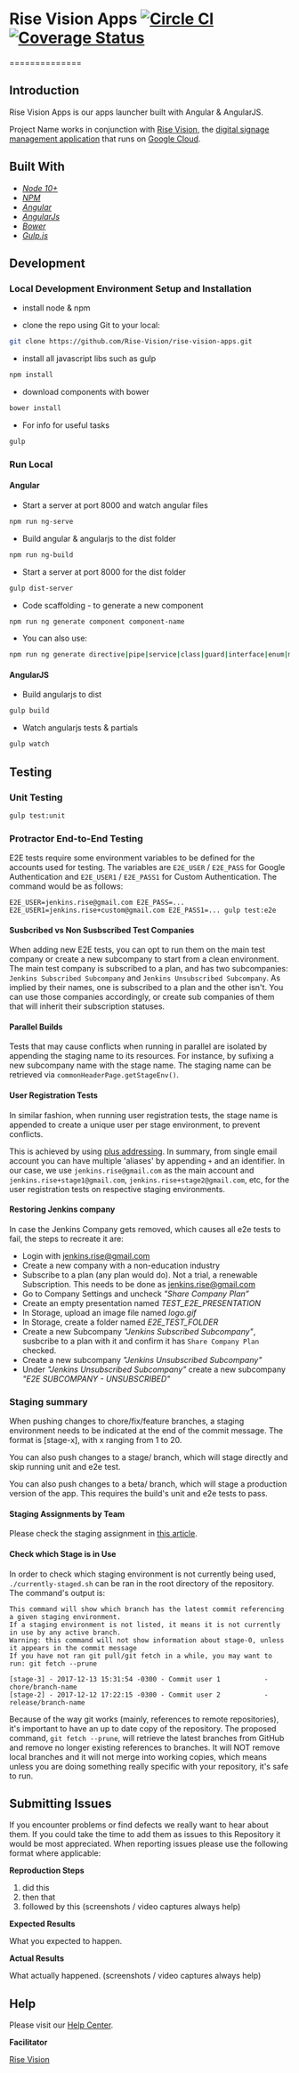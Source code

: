 # Rise Vision Apps [![Circle CI](https://circleci.com/gh/Rise-Vision/rise-vision-apps.svg?style=svg)](https://circleci.com/gh/Rise-Vision/rise-vision-apps) [![Coverage Status](https://coveralls.io/repos/Rise-Vision/rise-vision-apps/badge.svg?branch=&service=github)](https://coveralls.io/github/Rise-Vision/rise-vision-apps?branch=)
==============

## Introduction

Rise Vision Apps is our apps launcher built with Angular & AngularJS.

Project Name works in conjunction with [Rise Vision](http://www.risevision.com), the [digital signage management application](http://rva.risevision.com/) that runs on [Google Cloud](https://cloud.google.com).

## Built With
- *[Node 10+](https://nodejs.org/)*
- *[NPM](https://www.npmjs.org/)*
- *[Angular](https://angular.io/)*
- *[AngularJs](https://angularjs.org/)*
- *[Bower](http://bower.io/)*
- *[Gulp.js](http://gulpjs.com/)*

## Development

### Local Development Environment Setup and Installation

* install node & npm

* clone the repo using Git to your local:
```bash
git clone https://github.com/Rise-Vision/rise-vision-apps.git
```

* install all javascript libs such as gulp
```bash
npm install
```

* download components with bower
```bash
bower install
```

* For info for useful tasks
```bash
gulp
```

### Run Local

#### Angular

* Start a server at port 8000 and watch angular files
```bash
npm run ng-serve
```

* Build angular & angularjs to the dist folder
```bash
npm run ng-build
```

* Start a server at port 8000 for the dist folder
```bash
gulp dist-server
```

* Code scaffolding - to generate a new component
```bash
npm run ng generate component component-name
```

* You can also use:
```bash
npm run ng generate directive|pipe|service|class|guard|interface|enum|module
```

#### AngularJS

* Build angularjs to dist
```bash
gulp build
```

* Watch angularjs tests & partials
```bash
gulp watch
```

## Testing

### Unit Testing
```bash
gulp test:unit
```

### Protractor End-to-End Testing

E2E tests require some environment variables to be defined for the accounts used for testing. The variables are `E2E_USER` / `E2E_PASS` for Google Authentication and `E2E_USER1` / `E2E_PASS1` for Custom Authentication. The command would be as follows:

```
E2E_USER=jenkins.rise@gmail.com E2E_PASS=... E2E_USER1=jenkins.rise+custom@gmail.com E2E_PASS1=... gulp test:e2e
```

#### Susbcribed vs Non Susbscribed Test Companies
When adding new E2E tests, you can opt to run them on the main test company or create a new subcompany to start from a clean environment.
The main test company is subscribed to a plan, and has two subcompanies: `Jenkins Subscribed Subcompany` and `Jenkins Unsubscribed Subcompany`. As implied by their names, one is subscribed to a plan and the other isn't. You can use those companies accordingly, or create sub companies of them that will inherit their subscription statuses.  

#### Parallel Builds
Tests that may cause conflicts when running in parallel are isolated by appending the staging name to its resources. For instance, by sufixing a new subcompany name with the stage name. The staging name can be retrieved via `commonHeaderPage.getStageEnv()`.

#### User Registration Tests 
In similar fashion, when running user registration tests, the stage name is appended to create a unique user per stage environment, to prevent conflicts.

This is achieved by using [plus addressing](https://will.koffel.org/post/2014/using-email-plus-addressing/). In summary, from single email account you can have multiple 'aliases' by appending `+` and an identifier. In our case, we use `jenkins.rise@gmail.com` as the main account and `jenkins.rise+stage1@gmail.com`, `jenkins.rise+stage2@gmail.com`, etc, for the user registration tests on respective staging environments.

#### Restoring Jenkins company

In case the Jenkins Company gets removed, which causes all e2e tests to fail, the steps to recreate it are:

- Login with jenkins.rise@gmail.com
- Create a new company with a non-education industry
- Subscribe to a plan (any plan would do). Not a trial, a renewable Subscription. This needs to be done as jenkins.rise@gmail.com
- Go to Company Settings and uncheck *"Share Company Plan”*
- Create an empty presentation named *TEST_E2E_PRESENTATION*
- In Storage, upload an image file named *logo.gif*
- In Storage, create a folder named *E2E_TEST_FOLDER*
- Create a new Subcompany *"Jenkins Subscribed Subcompany"*, susbcribe to a plan with it and confirm it has `Share Company Plan` checked.
- Create a new  subcompany *"Jenkins Unsubscribed Subcompany"*
- Under *"Jenkins Unsubscribed Subcompany"* create a new  subcompany *"E2E SUBCOMPANY - UNSUBSCRIBED"*

### Staging summary

When pushing changes to chore/fix/feature branches, a staging environment needs to be indicated at the end of the commit message. The format is [stage-x], with x ranging from 1 to 20.

You can also push changes to a stage/ branch, which will stage directly and skip running unit and e2e test.

You can also push changes to a beta/ branch, which will stage a production version of the app. This requires the build's unit and e2e tests to pass.

#### Staging Assignments by Team

Please check the staging assignment in [this article](https://help.risevision.com/hc/en-us/articles/360001203463-Apps-Stage-Environments).

#### Check which Stage is in Use

In order to check which staging environment is not currently being used, ```./currently-staged.sh``` can be ran in the root directory of the repository. The command's output is:

```
This command will show which branch has the latest commit referencing a given staging environment.
If a staging environment is not listed, it means it is not currently in use by any active branch.
Warning: this command will not show information about stage-0, unless it appears in the commit message
If you have not ran git pull/git fetch in a while, you may want to run: git fetch --prune

[stage-3] - 2017-12-13 15:31:54 -0300 - Commit user 1           - chore/branch-name
[stage-2] - 2017-12-12 17:22:15 -0300 - Commit user 2           - release/branch-name

```

Because of the way git works (mainly, references to remote repositories), it's important to have an up to date copy of the repository. The proposed command, ```git fetch --prune```, will retrieve the latest branches from GitHub and remove no longer existing references to branches. It will NOT remove local branches and it will not merge into working copies, which means unless you are doing something really specific with your repository, it's safe to run.

## Submitting Issues

If you encounter problems or find defects we really want to hear about them. If you could take the time to add them as issues to this Repository it would be most appreciated. When reporting issues please use the following format where applicable:

**Reproduction Steps**

1. did this
2. then that
3. followed by this (screenshots / video captures always help)

**Expected Results**

What you expected to happen.

**Actual Results**

What actually happened. (screenshots / video captures always help)

## Help
Please visit our [Help Center](https://help.risevision.com/).

**Facilitator**

[Rise Vision](https://github.com/rise-vision "Rise Vision")
